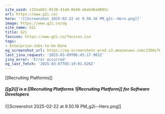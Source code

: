 ```yaml
---
site_uuid: c32eab61-9130-41a0-8b48-a6abd6ad685c
url: https://www.g2i.co/
hero: '![[Screenshot 2025-02-22 at 9.50.16 PM_g2i--Hero.png]]'
image: https://www.g2i.co/og
site_name: G2i
title: G2i
favicon: https://www.g2i.co/favicon.ico
tags:
- Enterprise-Jobs-to-be-Done
og_screenshot_url: https://og-screenshots-prod.s3.amazonaws.com/1366x768/80/false/361a5787b8729489800c009c5d26b986759483cdb9c75f6cf952bbad82d2289e.jpeg
last_jina_request: '2025-03-09T06:45:17.901Z'
jina_error: 'Error occurred'
og_last_fetch: '2025-03-07T05:19:01.826Z'
---
```

[[Recruiting Platforms]]

##### [[g2i]] is a [[Recruiting Platforms 1|Recruiting Platform]] for Software Developers
![[Screenshot 2025-02-22 at 9.50.16 PM_g2i--Hero.png]]
